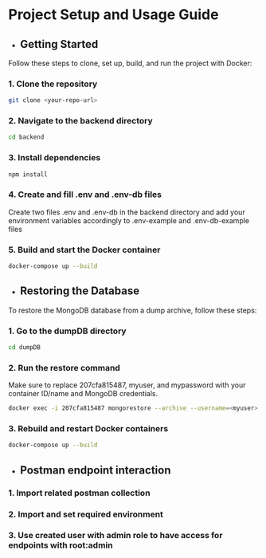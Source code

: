 # Project Setup and Usage Guide

- ## Getting Started

Follow these steps to clone, set up, build, and run the project with Docker:

### 1. Clone the repository

```bash
git clone <your-repo-url>
```

### 2. Navigate to the backend directory

```bash
cd backend
```

### 3. Install dependencies

```bash
npm install
```

### 4. Create and fill .env and .env-db files

Create two files .env and .env-db in the backend directory and add your environment variables accordingly to
.env-example and .env-db-example files

### 5. Build and start the Docker container

```bash
docker-compose up --build
```

- ## Restoring the Database

To restore the MongoDB database from a dump archive, follow these steps:

### 1. Go to the dumpDB directory

```bash
cd dumpDB
```

### 2. Run the restore command

Make sure to replace 207cfa815487, myuser, and mypassword with your container ID/name and MongoDB credentials.

```bash
docker exec -i 207cfa815487 mongorestore --archive --username=<myuser> --password=<mypassword> --authenticationDatabase=admin < dump.archive
```

### 3. Rebuild and restart Docker containers

```bash
docker-compose up --build
```

- ## Postman endpoint interaction

### 1. Import related postman collection

### 2. Import and set required environment

### 3. Use created user with admin role to have access for endpoints with root:admin

